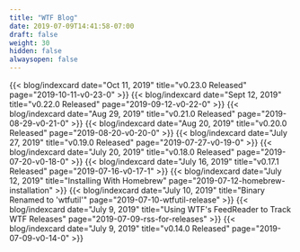 ```yaml
---
title: "WTF Blog"
date: 2019-07-09T14:41:58-07:00
draft: false
weight: 30
hidden: false
alwaysopen: false
---
```


{{< blog/indexcard date="Oct 11, 2019" title="v0.23.0 Released" page="2019-10-11-v0-23-0" >}}
{{< blog/indexcard date="Sept 12, 2019" title="v0.22.0 Released" page="2019-09-12-v0-22-0" >}}
{{< blog/indexcard date="Aug 29, 2019" title="v0.21.0 Released" page="2019-08-29-v0-21-0" >}}
{{< blog/indexcard date="Aug 20, 2019" title="v0.20.0 Released" page="2019-08-20-v0-20-0" >}}
{{< blog/indexcard date="July 27, 2019" title="v0.19.0 Released" page="2019-07-27-v0-19-0" >}}
{{< blog/indexcard date="July 20, 2019" title="v0.18.0 Released" page="2019-07-20-v0-18-0" >}}
{{< blog/indexcard date="July 16, 2019" title="v0.17.1 Released" page="2019-07-16-v0-17-1" >}}
{{< blog/indexcard date="July 12, 2019" title="Installing With Homebrew" page="2019-07-12-homebrew-installation" >}}
{{< blog/indexcard date="July 10, 2019" title="Binary Renamed to 'wtfutil'" page="2019-07-10-wtfutil-release" >}}
{{< blog/indexcard date="July 9, 2019" title="Using WTF's FeedReader to Track WTF Releases" page="2019-07-09-rss-for-releases" >}}
{{< blog/indexcard date="July 9, 2019" title="v0.14.0 Released" page="2019-07-09-v0-14-0" >}}
